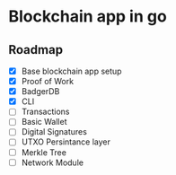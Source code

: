 # Blockchain app in go

## Roadmap

- [x] Base blockchain app setup
- [x] Proof of Work
- [x] BadgerDB
- [x] CLI
- [ ] Transactions
- [ ] Basic Wallet
- [ ] Digital Signatures
- [ ] UTXO Persintance layer
- [ ] Merkle Tree
- [ ] Network Module
